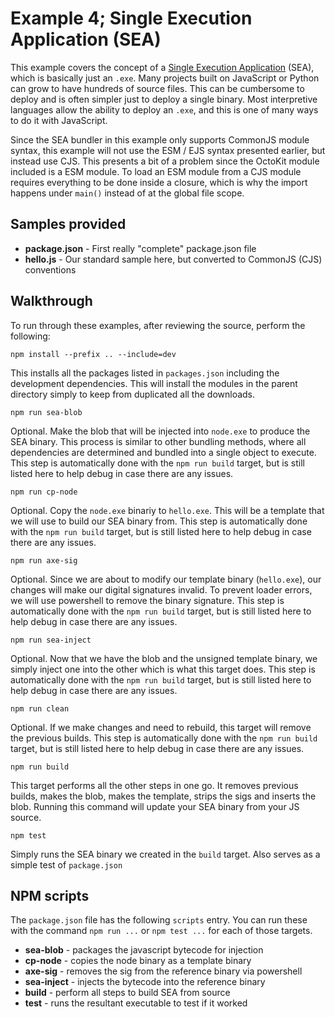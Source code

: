 # Example 4; Single Execution Application (SEA)

This example covers the concept of a [Single Execution Application][a] (SEA), which is basically just an `.exe`. Many projects built on JavaScript or Python can grow to have hundreds of source files. This can be cumbersome to deploy and is often simpler just to deploy a single binary. Most interpretive languages allow the ability to deploy an `.exe`, and this is one of many ways to do it with JavaScript.

Since the SEA bundler in this example only supports CommonJS module syntax, this example will not use the ESM / EJS syntax presented earlier, but instead use CJS. This presents a bit of a problem since the OctoKit module included is a ESM module. To load an ESM module from a CJS module requires everything to be done inside a closure, which is why the import happens under `main()` instead of at the global file scope.

## Samples provided

- **package.json** - First really "complete" package.json file
- **hello.js** - Our standard sample here, but converted to CommonJS (CJS) conventions

## Walkthrough

To run through these examples, after reviewing the source, perform the following:

    npm install --prefix .. --include=dev

This installs all the packages listed in `packages.json` including the development dependencies. This will install the modules in the parent directory simply to keep from duplicated all the downloads.

    npm run sea-blob

Optional. Make the blob that will be injected into `node.exe` to produce the SEA binary. This process is similar to other bundling methods, where all dependencies are determined and bundled into a single object to execute. This step is automatically done with the `npm run build` target, but is still listed here to help debug in case there are any issues.

    npm run cp-node

Optional. Copy the `node.exe` binariy to `hello.exe`. This will be a template that we will use to build our SEA binary from. This step is automatically done with the `npm run build` target, but is still listed here to help debug in case there are any issues.

    npm run axe-sig

Optional. Since we are about to modify our template binary (`hello.exe`), our changes will make our digital signatures invalid. To prevent loader errors, we will use powershell to remove the binary signature. This step is automatically done with the `npm run build` target, but is still listed here to help debug in case there are any issues.

    npm run sea-inject

Optional. Now that we have the blob and the unsigned template binary, we simply inject one into the other which is what this target does. This step is automatically done with the `npm run build` target, but is still listed here to help debug in case there are any issues.

    npm run clean

Optional. If we make changes and need to rebuild, this target will remove the previous builds. This step is automatically done with the `npm run build` target, but is still listed here to help debug in case there are any issues.

    npm run build

This target performs all the other steps in one go. It removes previous builds, makes the blob, makes the template, strips the sigs and inserts the blob. Running this command will update your SEA binary from your JS source.

    npm test

Simply runs the SEA binary we created in the `build` target. Also serves as a simple test of `package.json`

## NPM scripts

The `package.json` file has the following `scripts` entry. You can run these with the command `npm run ...` or `npm test ...` for each of those targets.

- **sea-blob** - packages the javascript bytecode for injection
- **cp-node** - copies the node binary as a template binary
- **axe-sig** - removes the sig from the reference binary via powershell
- **sea-inject** - injects the bytecode into the reference binary
- **build** - perform all steps to build SEA from source
- **test** - runs the resultant executable to test if it worked

[a]: https://nodejs.org/api/single-executable-applications.html
